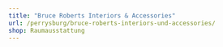 ```yaml
---
title: "Bruce Roberts Interiors & Accessories"
url: /perrysburg/bruce-roberts-interiors-und-accessories/
shop: Raumausstattung
---
```

